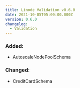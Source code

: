 ```yaml
---
title: Linode Validation v0.6.0
date: 2021-10-05T05:00:00.000Z
version: 0.6.0
changelog:
  - Validation
---
```


### Added:
- AutoscaleNodePoolSchema

### Changed:
- CreditCardSchema

